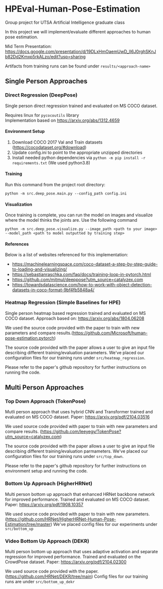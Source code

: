 # HPEval-Human-Pose-Estimation
Group project for UTSA Artificial Intelligence graduate class

In this project we will implement/evaluate different approaches to human pose estimation.

Mid Term Presentation: https://docs.google.com/presentation/d/19DLxHmOaemUwD_lI6J0rghSKnJb82Dd2Kmxp5rkALzo/edit?usp=sharing


Artifacts from training runs can be found under `results/<approach-name>`

## Single Person Approaches

### Direct Regression (DeepPose)

Single person direct regression trained and evaluated on MS COCO dataset.

Requires linux for `pycocoutils` library <br>
Implementation based on https://arxiv.org/abs/1312.4659

#### Environment Setup
1. Download COCO 2017 Val and Train datasets (https://cocodataset.org/#download)
2. Update config.ini to point to the appropriate unzipped directories
3. Install needed python dependencies via `python -m pip install -r requirements.txt` (We used python3.8)

#### Training
Run this command from the project root directory:
```
python -m src.deep_pose.main.py --config_path config.ini
```

#### Visualization
Once training is complete, you can run the model on images and visualize where the model thinks the joints are.
Use the following command
```
python -m src.deep_pose.visualize.py --image_path <path to your image> --model_path <path to model outputted by training step>
```

#### References
Below is a list of websites referenced for this implementation:
- https://machinelearningspace.com/coco-dataset-a-step-by-step-guide-to-loading-and-visualizing/
- https://sebastianraschka.com/faq/docs/training-loop-in-pytorch.html
- https://github.com/mitmul/deeppose?utm_source=catalyzex.com
- https://towardsdatascience.com/how-to-work-with-object-detection-datasets-in-coco-format-9bf4fb5848a4/

### Heatmap Regression (Simple Baselines for HPE)

Single person heatmap based regression trained and evaluated on MS COCO dataset.
Approach based on: https://arxiv.org/abs/1804.06208

We used the source code provided with the paper to train with new parameters and compare results.(https://github.com/Microsoft/human-pose-estimation.pytorch)

The source code provided with the paper allows a user to give an input file describing different training/evaluation parameters. We've placed our configuration files for our training runs under `src/heatmap_regression`.

Please refer to the paper's github repository for further instructions on running the code.

## Multi Person Approaches

### Top Down Approach (TokenPose)

Mutli person approach that uses hybrid CNN and Transformer trained and evaluated on MS COCO dataset.
Paper: https://arxiv.org/pdf/2104.03516

We used source code provided with paper to train with new parameters and compare results. (https://github.com/leeyegy/TokenPose?utm_source=catalyzex.com)

The source code provided with the paper allows a user to give an input file describing different training/evaluation parmameters. We've placed our configuration files for our training runs under `src/top_down`.

Please refer to the paper's github repository for further instructions on environment setup and running the code.

### Bottom Up Approach (HigherHRNet)
Multi person bottom up approach that enhanced HRNet backbone network for improved performance. Trained and evaluated on MS COCO dataset.
Paper: https://arxiv.org/pdf/1908.10357

We used source code provided with paper to train with new parameters. (https://github.com/HRNet/HigherHRNet-Human-Pose-Estimation/tree/master)
We've placed config files for our experiments under `src/bottom_up`

### Video Bottom Up Approach (DEKR)
Multi person bottom up approach that uses adaptive activation and separate regression for improved performance. Trained and evaluated on the CrowdPose dataset.
Paper: https://arxiv.org/pdf/2104.02300

We used source code provided with the paper. (https://github.com/HRNet/DEKR/tree/main)
Config files for our training runs are under `src/bottom_up_dekr`